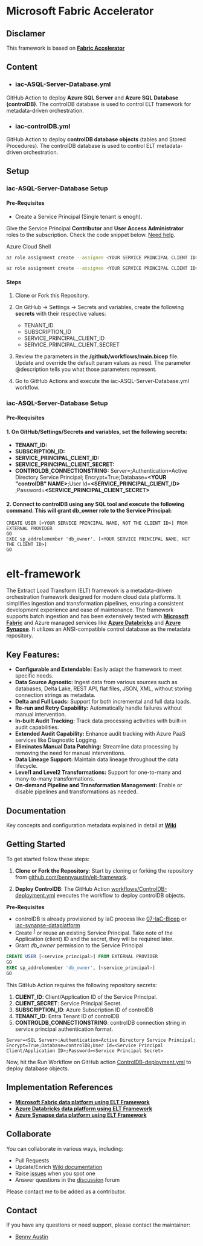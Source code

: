 # Microsoft Fabric Accelerator

## Disclamer
This framework is based on **[Fabric Accelerator](https://bennyaustin.com/2024/11/17/fabric-accelerator/)** 

## Content

- ### iac-ASQL-Server-Database.yml
GitHub Action to deploy **Azure SQL Server** and **Azure SQL Database (controlDB)**.
The controlDB database is used to control ELT framework for metadata-driven orchestration.

- ### iac-controlDB.yml
GitHub Action to deploy **controlDB database objects** (tables and Stored Procedures).
The controlDB database is used to control ELT metadata-driven orchestration.

## Setup

### iac-ASQL-Server-Database Setup

#### Pre-Requisites

- Create a Service Principal (Single tenant is enogh).

Give the Service Principal **Contributor** and **User Access Administrator** roles to the subscription. Check the code snippet below. [Need help](https://learn.microsoft.com/en-us/entra/identity-platform/howto-create-service-principal-portal).

Azure Cloud Shell
```bash
az role assignment create --assignee <YOUR SERVICE PRINCIPAL CLIENT ID> --role Contributor --scope /subscriptions/<YOUR SUBSCRIPTION ID>
```

```bash
az role assignment create --assignee <YOUR SERVICE PRINCIPAL CLIENT ID> --role "User Access Administrator" --scope /subscriptions/<YOUR SUBSCRIPTION ID>
```

#### Steps

1. Clone or Fork this Repository.

2. On GitHub -> Settings -> Secrets and variables, create the following **secrets** with their respective values:

    - TENANT_ID
    - SUBSCRIPTION_ID
    - SERVICE_PRINCIPAL_CLIENT_ID
    - SERVICE_PRINCIPAL_CLIENT_SECRET

3. Review the parameters in the **/github/workflows/main.bicep** file. Update and override the default param values as need. The parameter @description tells you what those parameters represent.

4. Go to GitHub Actions and execute the iac-ASQL-Server-Database.yml workflow.


### iac-ASQL-Server-Database Setup

#### Pre-Requisites

#### 1. On GitHub/Settings/Secrets and variables, set the following secrets:

* **TENANT_ID:** 
* **SUBSCRIPTION_ID:** 
* **SERVICE_PRINCIPAL_CLIENT_ID:** 
* **SERVICE_PRINCIPAL_CLIENT_SECRET:** 
* **CONTROLDB_CONNECTIONSTRING:** Server=**<YOUR SQL SERVER>**;Authentication=Active Directory Service Principal; Encrypt=True;Database=**<YOUR "controlDB" NAME>**;User Id=**<SERVICE_PRINCIPAL_CLIENT_ID>**
;Password=**<SERVICE_PRINCIPAL_CLIENT_SECRET>**

#### 2. Connect to controlDB using any SQL tool and execute the following command. This will grant db_owner role to the Service Principal:

```
CREATE USER [<YOUR SERVICE PRINCIPAL NAME, NOT THE CLIENT ID>] FROM EXTERNAL PROVIDER
GO
EXEC sp_addrolemember 'db_owner', [<YOUR SERVICE PRINCIPAL NAME, NOT THE CLIENT ID>]
GO
```

# elt-framework
The Extract Load Transform (ELT) framework is a metadata-driven orchestration framework designed for modern cloud data platforms. It simplifies ingestion and transformation pipelines, ensuring a consistent development experience and ease of maintenance. The framework supports batch ingestion and has been extensively tested with **[Microsoft Fabric](https://github.com/bennyaustin/fabric-dataplatform)** and Azure managed services like **[Azure Databricks](https://github.com/rorymcmanus87/databricks-dataplatform)** and **[Azure Synapse](https://github.com/bennyaustin/synapse-dataplatform)**. It utilizes an ANSI-compatible control database as the metadata repository.

## Key Features:
* **Configurable and Extendable:** Easily adapt the framework to meet specific needs.
* **Data Source Agnostic:** Ingest data from various sources such as databases, Delta Lake, REST API, flat files, JSON, XML, without storing connection strings as metadata.
* **Delta and Full Loads:** Support for both incremental and full data loads.
* **Re-run and Retry Capability:** Automatically handle failures without manual intervention.
* **In-built Audit Tracking:** Track data processing activities with built-in audit capabilities.
* **Extended Audit Capability:** Enhance audit tracking with Azure PaaS services like Diagnostic Logging.
* **Eliminates Manual Data Patching:** Streamline data processing by removing the need for manual interventions.
* **Data Lineage Support:** Maintain data lineage throughout the data lifecycle.
* **Level1 and Level2 Transformations:** Support for one-to-many and many-to-many transformations.
* **On-demand Pipeline and Transformation Management:** Enable or disable pipelines and transformations as needed.

## Documentation  
Key concepts and configuration metadata explained in detail at **[Wiki](https://github.com/bennyaustin/elt-framework/wiki)**

## Getting Started
To get started follow these steps: 
1. **Clone or Fork the Repository**: Start by cloning or forking the repository from [github.com/bennyaustin/elt-framework](https://github.com/bennyaustin/elt-framework).

2. **Deploy ControlDB**: The GitHub Action [workflows/ControlDB-deployment.yml](https://github.com/bennyaustin/elt-framework/blob/main/.github/workflows/ControlDB-deployment.yml) executes the workflow to deploy controlDB objects.

**Pre-Requisites** 
* controlDB is already provisioned by IaC process like [07-IaC-Bicep](https://github.com/bennyaustin/fabric-accelerator/wiki/07-IaC-Bicep) or [iac-synapse-dataplatform](https://github.com/bennyaustin/iac-synapse-dataplatform)
* Create <sup>[1](https://learn.microsoft.com/en-us/entra/identity-platform/howto-create-service-principal-portal)</sup> or reuse an existing Service Principal. Take note of the Application (client) ID and the secret, they will be required later.
* Grant _db_owner_ permission to the Service Principal
```sql
CREATE USER [<service_principal>] FROM EXTERNAL PROVIDER
GO
EXEC sp_addrolemember 'db_owner', [<service_principal>]
GO
```

This GitHub Action requires the following repository secrets:

1. **CLIENT_ID**: Client/Application ID of the Service Principal.
1. **CLIENT_SECRET**: Service Principal Secret.
1. **SUBSCRIPTION_ID**: Azure Subscription ID of controlDB
1. **TENANT_ID**: Entra Tenant ID of controlDB
1. **CONTROLDB_CONNECTIONSTRING**: controlDB connection string in service principal authentication format.
```
Server=<SQL Server>;Authentication=Active Directory Service Principal; Encrypt=True;Database=controlDB;User Id=<Service Principal Client/Application ID>;Password=<Service Principal Secret>
```
Now, hit the Run Workflow on GitHub action [ControlDB-deployment.yml](https://github.com/bennyaustin/elt-framework/actions/workflows/ControlDB-deployment.yml) to deploy database objects.

## Implementation References
* **[Microsoft Fabric data platform using ELT Framework](https://github.com/bennyaustin/fabric-dataplatform)** 
* **[Azure Databricks data platform using ELT Framework](https://github.com/bennyaustin/synapse-dataplatform)**
* **[Azure Synapse data platform using ELT Framework](https://github.com/bennyaustin/synapse-dataplatform)**

## Collaborate
You can collaborate in various ways, including:
- Pull Requests
- Update/Enrich [Wiki documentation](https://github.com/bennyaustin/elt-framework/wiki)
- Raise [issues](https://github.com/bennyaustin/elt-framework/issues) when you spot one
- Answer questions in the [discussion](https://github.com/bennyaustin/elt-framework/discussions) forum

Please contact me to be added as a contributor.

## Contact
If you have any questions or need support, please contact the maintainer:
- [Benny Austin](https://github.com/bennyaustin)
